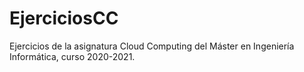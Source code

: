# EjerciciosCC
Ejercicios de la asignatura Cloud Computing del Máster en Ingeniería Informática, curso 2020-2021.
